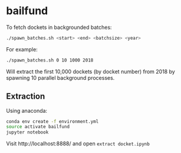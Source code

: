 # bailfund

To fetch dockets in backgrounded batches:

```bash
./spawn_batches.sh <start> <end> <batchsize> <year>
```

For example:

```bash
./spawn_batches.sh 0 10 1000 2018
```

Will extract the first 10,000 dockets (by docket number) from 2018 by spawning 10 parallel background processes.

## Extraction

Using anaconda:

```bash
conda env create -f environment.yml
source activate bailfund
jupyter notebook
```

Visit http://localhost:8888/ and open `extract docket.ipynb` 
